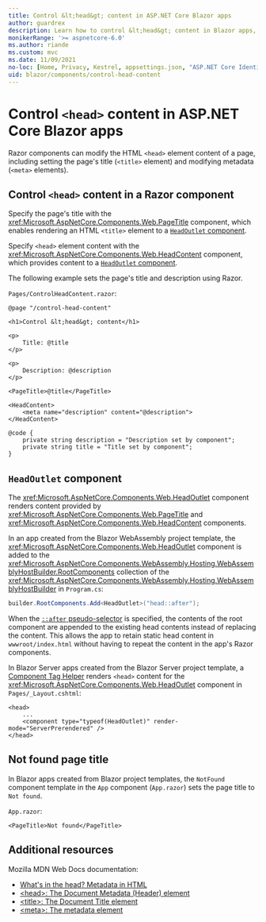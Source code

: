 ```yaml
---
title: Control &lt;head&gt; content in ASP.NET Core Blazor apps
author: guardrex
description: Learn how to control &lt;head&gt; content in Blazor apps, including how to set the page title from a component.
monikerRange: '>= aspnetcore-6.0'
ms.author: riande
ms.custom: mvc
ms.date: 11/09/2021
no-loc: [Home, Privacy, Kestrel, appsettings.json, "ASP.NET Core Identity", cookie, Cookie, Blazor, "Blazor Server", "Blazor WebAssembly", "Identity", "Let's Encrypt", Razor, SignalR]
uid: blazor/components/control-head-content
---
```

# Control `<head>` content in ASP.NET Core Blazor apps

Razor components can modify the HTML `<head>` element content of a page, including setting the page's title (`<title>` element) and modifying metadata (`<meta>` elements).

## Control `<head>` content in a Razor component

Specify the page's title with the <xref:Microsoft.AspNetCore.Components.Web.PageTitle> component, which enables rendering an HTML `<title>` element to a [`HeadOutlet` component](#headoutlet-component).
    
Specify `<head>` element content with the <xref:Microsoft.AspNetCore.Components.Web.HeadContent> component, which provides content to a [`HeadOutlet` component](#headoutlet-component).

The following example sets the page's title and description using Razor.

`Pages/ControlHeadContent.razor`:

```razor
@page "/control-head-content"

<h1>Control &lt;head&gt; content</h1>

<p>
    Title: @title
</p>

<p>
    Description: @description
</p>

<PageTitle>@title</PageTitle>

<HeadContent>
    <meta name="description" content="@description">
</HeadContent>

@code {
    private string description = "Description set by component";
    private string title = "Title set by component";
}
```

## `HeadOutlet` component

The <xref:Microsoft.AspNetCore.Components.Web.HeadOutlet> component renders content provided by <xref:Microsoft.AspNetCore.Components.Web.PageTitle> and <xref:Microsoft.AspNetCore.Components.Web.HeadContent> components.

In an app created from the Blazor WebAssembly project template, the <xref:Microsoft.AspNetCore.Components.Web.HeadOutlet> component is added to the <xref:Microsoft.AspNetCore.Components.WebAssembly.Hosting.WebAssemblyHostBuilder.RootComponents> collection of the <xref:Microsoft.AspNetCore.Components.WebAssembly.Hosting.WebAssemblyHostBuilder> in `Program.cs`:

```csharp
builder.RootComponents.Add<HeadOutlet>("head::after");
```

When the [`::after` pseudo-selector](https://developer.mozilla.org/docs/Web/CSS/::after) is specified, the contents of the root component are appended to the existing head contents instead of replacing the content. This allows the app to retain static head content in `wwwroot/index.html` without having to repeat the content in the app's Razor components.

In Blazor Server apps created from the Blazor Server project template, a [Component Tag Helper](xref:mvc/views/tag-helpers/builtin-th/component-tag-helper) renders `<head>` content for the <xref:Microsoft.AspNetCore.Components.Web.HeadOutlet> component in `Pages/_Layout.cshtml`:

```cshtml
<head>
    ...
    <component type="typeof(HeadOutlet)" render-mode="ServerPrerendered" />
</head>
```

## Not found page title

In Blazor apps created from Blazor project templates, the `NotFound` component template in the `App` component (`App.razor`) sets the page title to `Not found`.

`App.razor`:

```razor
<PageTitle>Not found</PageTitle>
```

## Additional resources

Mozilla MDN Web Docs documentation:

* [What's in the head? Metadata in HTML](https://developer.mozilla.org/docs/Learn/HTML/Introduction_to_HTML/The_head_metadata_in_HTML)
* [\<head>: The Document Metadata (Header) element](https://developer.mozilla.org/docs/Web/HTML/Element/head)
* [\<title>: The Document Title element](https://developer.mozilla.org/docs/Web/HTML/Element/title)
* [\<meta>: The metadata element](https://developer.mozilla.org/docs/Web/HTML/Element/meta)
